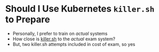 # Should I Use Kubernetes `killer.sh` to Prepare

* Personally, I prefer to train on *actual* systems
* How close is [killer.sh] to the *actual* exam system?
* But, two killer.sh attempts included in cost of exam, so yes

[killer.sh]: https://killer.sh
